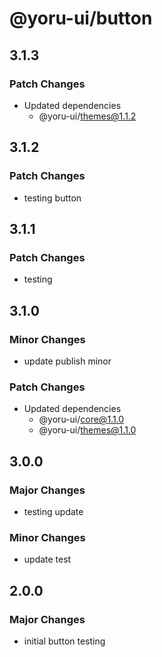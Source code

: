 # @yoru-ui/button

## 3.1.3

### Patch Changes

- Updated dependencies
  - @yoru-ui/themes@1.1.2

## 3.1.2

### Patch Changes

- testing button

## 3.1.1

### Patch Changes

- testing

## 3.1.0

### Minor Changes

- update publish minor

### Patch Changes

- Updated dependencies
  - @yoru-ui/core@1.1.0
  - @yoru-ui/themes@1.1.0

## 3.0.0

### Major Changes

- testing update

### Minor Changes

- update test

## 2.0.0

### Major Changes

- initial button testing
